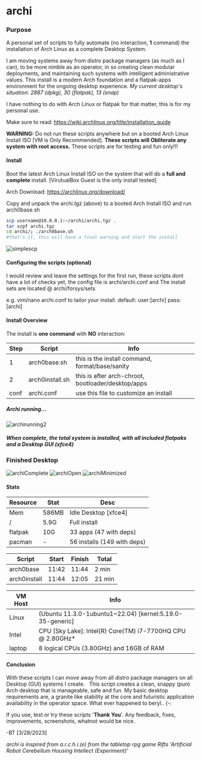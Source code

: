 # archi
### Purpose
A personal set of scripts to fully automate (no interaction, **1** command) the installation of Arch Linux as a complete Desktop System. 

I am moving systems away from distro package managers (as much as I can), to be more nimble as an operator, in so creating clean modular deployments, and maintaining such systems with intelligent administrative values. This install is a modern Arch foundation and a flatpak-apps environment for the ongoing desktop experience.  *My current desktop's situation: 2887 (dpkg), 30 (flatpak), 13 (snap)*

I have nothing to do with Arch Linux or flatpak for that matter, this is for my personal use.

Make sure to read: https://wiki.archlinux.org/title/installation_guide 

**WARNING:** Do not run these scripts anywhere but on a booted Arch Linux Install ISO [VM is Only Recommended].  **These scripts will Obliterate any system with root access.**  These scripts are for testing and fun only!!!
#### Install
Boot the latest Arch Linux Install ISO on the system that will do a **full and complete** install. [VirutualBox Guest is the only install tested] 

Arch Download: https://archlinux.org/download/

Copy and unpack the archi.tgz (above) to a booted Arch Install ISO and run arch0base.sh  
```sh
scp username@10.0.0.1:~/archi/archi.tgz .
tar xzpf archi.tgz
cd archi/; ./arch0base.sh 
#that's it, this will have a final warning and start the install
```
![simplescp](https://user-images.githubusercontent.com/20193396/230524685-c2e340a2-4596-49de-85f3-539b1a61c481.png)
#### Configuring the scripts (optional)
I would review and leave the settings for the first run, these scripts dont have a lot of checks yet, the config file is archi/archi.conf and The install sets are located @ archi/forsys/sets 

e.g. vim/nano archi.conf to tailor your install. default: user:[archi] pass:[archi]

#### Install Overview
The install is **one command** with **NO** interaction:

|Step  | Script | Info                                                             |
| ---- | ------ | ----                                                             |
| 1    | arch0base.sh    | this is the install command, format/base/sanity         |
| 2    | arch0install.sh | this is after arch-chroot, bootloader/desktop/apps      |
| conf | archi.conf      | use this file to customize an install                   |

##### Archi running...
![archirunning2](https://user-images.githubusercontent.com/20193396/230499696-fa9bce5e-9502-4316-89c6-74bdc5ab6837.png)
##### When complete, the total system is installed, with all included flatpaks and a Desktop GUI (xfce4)
### Finished Desktop
![archiComplete](https://user-images.githubusercontent.com/20193396/229312252-cf00e46d-e456-4ba9-ada8-c11ac1826290.png)
![archiOpen](https://user-images.githubusercontent.com/20193396/229312258-fdd0f36c-873a-4eca-922b-9f1a25629af1.png)
![archiMinimized](https://user-images.githubusercontent.com/20193396/229314436-9343d304-1261-4e01-8cd6-261193597ff4.png)

#### Stats
|Resource     | Stat | Desc                         |
| ----        | ---- | ----------------             |
| Mem         | 586MB| Idle Desktop [xfce4]         |
| /           | 5.9G | Full install                 |
| flatpak     | 10G  | 33 apps     (47 with deps)   |
| pacman      | -    | 56 installs (149 with deps)  |


|Script        | Start | Finish | Total  |
| ---          | ----  | ---    | -----  |
| arch0base    | 11:42 | 11:44  |  2 min |
| arch0install | 11:44 | 12:05  | 21 min |


|VM Host | Info                                                           | 
| ---    | -----------------------                                        |
|Linux   | (Ubuntu 11.3.0-1ubuntu1~22.04) [kernel:5.19.0-35-generic]      |
|Intel   | CPU [Sky Lake]: Intel(R) Core(TM) i7-7700HQ CPU @ 2.80GHz*     |
|laptop  | 8 logical CPUs (3.80GHz) and 16GB of RAM                       |

#### Conclusion

With these scripts I can move away from all distro package managers on all Desktop (GUI) systems I create.   
This script creates a clean, snappy (pun) Arch desktop that is manageable, safe and fun. 
My basic desktop requirements are, a granite like stability at the core and futuristic application availability in the operator space.
What ever happened to beryl.. (-:

If you use, test or try these scripts '**Thank You**'. Any feedback, fixes, improvements, screenshots, whatnot would be nice. 

-BT [3/28/2023]

*archi is inspired from a.r.c.h.i.(e) from the tabletop rpg game Rifts 'Artificial Robot Cerebellum Housing Intellect (Experiment)'*
